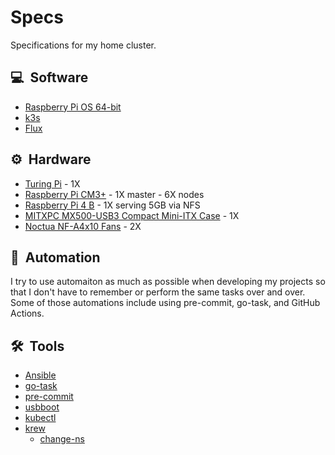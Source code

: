 # Specs

Specifications for my home cluster.

## :computer:&nbsp; Software

- [Raspberry Pi OS 64-bit](./operating-system.md)
- [k3s](https://k3s.io/)
- [Flux](https://toolkit.fluxcd.io/)

## :gear:&nbsp; Hardware

- [Turing Pi](https://turingpi.com/) - 1X
- [Raspberry Pi CM3+][CM3+] - 1X master - 6X nodes
- [Raspberry Pi 4 B][RPi4] - 1X serving 5GB via NFS
- [MITXPC MX500-USB3 Compact Mini-ITX Case][case] - 1X
- [Noctua NF-A4x10 Fans][fans] - 2X

## :robot:&nbsp; Automation

I try to use automaiton as much as possible when developing my projects
so that I don't have to remember or perform the same tasks over and over.
Some of those automations include using pre-commit, go-task, and GitHub
Actions.

## :hammer_and_wrench:&nbsp; Tools

- [Ansible](https://www.ansible.com/)
- [go-task](https://github.com/go-task/task)
- [pre-commit](https://pre-commit.com/)
- [usbboot](https://github.com/raspberrypi/usbboot)
- [kubectl]()
- [krew](https://krew.sigs.k8s.io/)
  - [change-ns](https://github.com/juanvallejo/kubectl-ns)

[RPiOS]: https://downloads.raspberrypi.org/raspios_arm64/images/
[CM3+]: https://www.raspberrypi.org/products/compute-module-3-plus/
[RPi4]: https://www.raspberrypi.org/products/raspberry-pi-4-model-b/
[case]: https://www.amazon.com/gp/product/B0728DX73X/
[fans]: https://www.amazon.com/gp/product/B00NEMGCIA/
